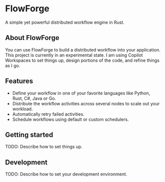 # FlowForge

A simple yet powerful distributed workflow engine in Rust.

## About FlowForge

You can use FlowForge to build a distributed workflow into your application. This project is currently in an experimental state.
I am using Copilot Workspaces to set things up, design portions of the code, and refine things as I go.

## Features

- Define your workflow in one of your favorite languages like Python, Rust, C#, Java or Go.
- Distribute the workflow activities across several nodes to scale out your workload.
- Automatically retry failed activities.
- Schedule workflows using default or custom schedulers.

## Getting started

TODO: Describe how to set things up.

## Development

TODO: Describe how to set your development environment.
